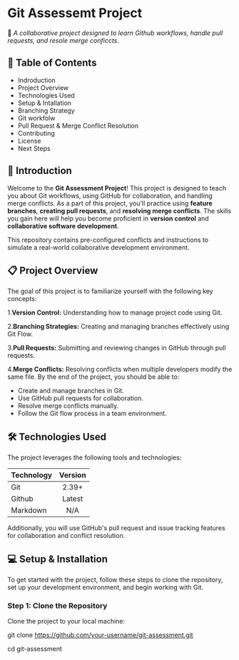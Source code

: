 # **Git Assessemt Project**
🚀 *A collaborative project designed to learn Github workflows, handle pull requests, and resole merge conficcts*.

## 📜 **Table of Contents**

* Indroduction
* Project Overview
* Technologies Used
* Setup & Intallation
* Branching Strategy
* Git workfolw
* Pull Request & Merge Conflict Resolution
* Contributing
* License
* Next Steps
## 📌 **Introduction**
Welcome to the **Git Assessment Project**! This project is designed to teach you about Git workflows, using GitHub for collaboration, and handling merge conflicts. As a part of this project, you'll practice using **feature branches**, **creating pull requests**, and **resolving merge conflicts**. The skills you gain here will help you become proficient in **version control** and **collaborative software development**.

This repository contains pre-configured conflicts and instructions to simulate a real-world collaborative development environment.

## 📋 **Project Overview**

The goal of this project is to familiarize yourself with the following key concepts:

1.**Version Control:** Understanding how to manage project code using Git.

2.**Branching Strategies:** Creating and managing branches effectively using Git Flow.

3.**Pull Requests:** Submitting and reviewing changes in GitHub through pull requests.

4.**Merge Conflicts:** Resolving conflicts when multiple developers modify the same file. By the end of the project, you should be able to:

* Create and manage branches in Git.
* Use GitHub pull requests for collaboration.
* Resolve merge conflicts manually.
* Follow the Git flow process in a team environment.

##  🛠️  **Technologies Used**

The project leverages the following tools and technologies:

| Technology  | Version |
| ------------- |:-------------:|
| Git    | 2.39+   |
| Github      | Latest     |
| Markdown      | N/A     |

Additionally, you will use GitHub's pull request and issue tracking features for collaboration and conflict resolution.

## 💻  **Setup & Installation**

To get started with the project, follow these steps to clone the repository, set up your development environment, and begin working with Git.

### **Step 1: Clone the Repository**

Clone the project to your local machine:

git clone https://github.com/your-username/git-assessment.git

cd git-assessment